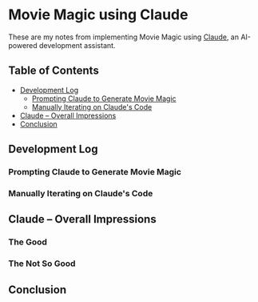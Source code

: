 # Movie Magic using Claude

These are my notes from implementing Movie Magic using
[Claude](https://www.anthropic.com/claude), an AI-powered development assistant.

## Table of Contents

- [Development Log](#development-log)
  - [Prompting Claude to Generate Movie Magic](#prompting-claude-to-generate-movie-magic)
  - [Manually Iterating on Claude's Code](#manually-iterating-on-claudes-code)
- [Claude – Overall Impressions](#claude--overall-impressions)
- [Conclusion](#conclusion)

## Development Log

### Prompting Claude to Generate Movie Magic

### Manually Iterating on Claude's Code

## Claude – Overall Impressions

### The Good

### The Not So Good

## Conclusion
